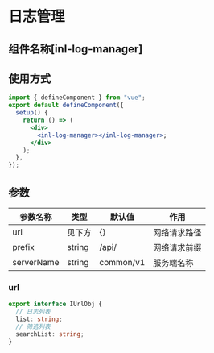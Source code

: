 # 日志管理

## 组件名称[**inl-log-manager**]

## 使用方式

```jsx
import { defineComponent } from "vue";
export default defineComponent({
  setup() {
    return () => (
      <div>
        <inl-log-manager></inl-log-manager>;
      </div>
    );
  },
});
```

## 参数

| 参数名称   | 类型   | 默认值    | 作用         |
| ---------- | ------ | --------- | ------------ |
| url        | 见下方 | {}        | 网络请求路径 |
| prefix     | string | /api/     | 网络请求前缀 |
| serverName | string | common/v1 | 服务端名称   |

### url

```typescript
export interface IUrlObj {
  // 日志列表
  list: string;
  // 筛选列表
  searchList: string;
}
```
